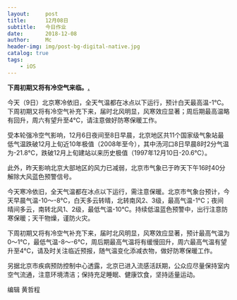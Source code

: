 ```yaml
---
layout:     post
title:      12月08日
subtitle:   今日作业
date:       2018-12-08
author:     Mc
header-img: img/post-bg-digital-native.jpg
catalog: true
tags:
    - iOS
---
```


**下周初期又将有冷空气来临。[.](http://www.bjnews.com.cn/news/2018/12/09/528840.html)**

今天（9日）北京寒冷依旧，全天气温都在冰点以下运行，预计白天最高温-1℃。下周初期又将有冷空气补充下来，届时北风明显，风寒效应显著；周后期最高温略有回升，周六有望升至4℃，请注意做好防寒保暖工作。



受本轮强冷空气影响，12月6日夜间至8日早晨，北京地区共11个国家级气象站最低气温跌破12月上旬近10年极值（2008年至今），其中汤河口8日早晨8时2分气温为-21.8℃，跌破12月上旬建站以来历史极值（1997年12月10日-20.6℃）。



此外，昨天影响北京大部地区的风力已减弱，北京市气象已于昨天下午16时40分解除大风蓝色预警信号。



今天寒冷依旧，全天气温都在冰点以下运行，需注意保暖。北京市气象台预计，今天早晨气温-10～-8℃，白天多云转晴，北转南风2、3级，最高气温-1℃；夜间晴间多云，南转北风1、2级，最低气温-10℃。持续低温蓝色预警中，出行注意防寒保暖；天干物燥，谨防火灾。



下周初期又将有冷空气补充下来，届时北风明显，风寒效应显著，预计最高气温为0～1℃，最低气温-8～-6℃，周后期最高气温将有缓慢回升，周六最高气温有望升至4℃，请及时关注临近预报，随气温变化添减衣物，做好防寒保暖工作。



另据北京市疾病预防控制中心透露，北京已进入流感活跃期，公众应尽量保持室内空气流通，注意环境清洁；保持充足睡眠、健康饮食，坚持适量运动。



编辑 黄哲程
